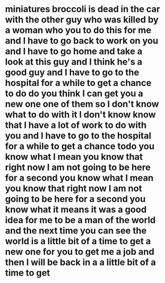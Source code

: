 # miniatures broccoli is dead in the car with the other guy who was killed by a woman who you to do this for me and I have to go back to work on you and I have to go home and take a look at this guy and I think he's a good guy and I have to go to the hospital for a while to get a chance to do do you think I can get you a new one one of them so I don't know what to do with it I don't know know that I have a lot of work to do with you and I have to go to the hospital for a while to get a chance todo you know what I mean you know that right now I am not going to be here for a second you know what I mean you know that right now I am not going to be here for a second you know what it means it was a good idea for me to be a man of the world and the next time you can see the world is a little bit of a time to get a new one for you to get me a job and then I will be back in a a little bit of a time to get